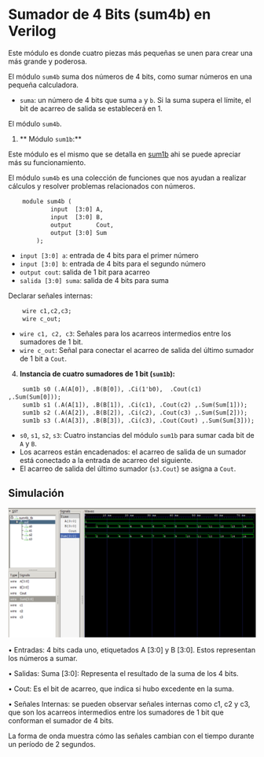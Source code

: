 # Sumador de 4 Bits (sum4b) en Verilog

Este módulo es donde cuatro piezas más pequeñas se unen para crear una más grande y poderosa.

El módulo `sum4b` suma dos números de 4 bits, como sumar números en una pequeña calculadora.

* `suma`: un número de 4 bits que suma `a` y `b`. Si la suma supera el límite, el bit de acarreo de salida se establecerá en 1.

El módulo `sum4b`.

1. ** Módulo `sum1b`:**

 Este módulo es el mismo que se detalla en [sum1b](/sum1b/readme.md) ahi se puede apreciar más su funcionamiento.
  
El módulo `sum4b` es una colección de funciones que nos ayudan a realizar cálculos y resolver problemas relacionados con números.
```
    module sum4b (
            input  [3:0] A,
            input  [3:0] B,
            output       Cout,
            output [3:0] Sum
        );
```

* `input [3:0] a`: entrada de 4 bits para el primer número
* `input [3:0] b`: entrada de 4 bits para el segundo número
* `output cout`: salida de 1 bit para acarreo
* `salida [3:0] suma`: salida de 4 bits para suma

Declarar señales internas:
```
    wire c1,c2,c3;
    wire c_out; 

```
* `wire c1, c2, c3`: Señales para los acarreos intermedios entre los sumadores de 1 bit.
* `wire c_out`: Señal para conectar el acarreo de salida del último sumador de 1 bit a `Cout`.

4. **Instancia de cuatro sumadores de 1 bit (`sum1b`):**
```
    sum1b s0 (.A(A[0]), .B(B[0]), .Ci(1'b0),  .Cout(c1) ,.Sum(Sum[0]));
    sum1b s1 (.A(A[1]), .B(B[1]), .Ci(c1), .Cout(c2) ,.Sum(Sum[1]));
    sum1b s2 (.A(A[2]), .B(B[2]), .Ci(c2), .Cout(c3) ,.Sum(Sum[2]));
    sum1b s3 (.A(A[3]), .B(B[3]), .Ci(c3), .Cout(Cout) ,.Sum(Sum[3]));
```
* `s0`, `s1`, `s2`, `s3`: Cuatro instancias del módulo `sum1b` para sumar cada bit de `A` y `B`.
* Los acarreos están encadenados: el acarreo de salida de un sumador está conectado a la entrada de acarreo del siguiente.
* El acarreo de salida del último sumador (`s3.Cout`) se asigna a `Cout`.

## Simulación

![Sim1](./sumador_tb.png)

• Entradas:
4 bits cada uno, etiquetados A [3:0] y B [3:0]. Estos representan los números a sumar.

• Salidas:
Suma [3:0]: Representa el resultado de la suma de los 4 bits.

• Cout: Es el bit de acarreo, que indica si hubo excedente en
la suma.

• Señales Internas: se pueden observar señales internas como c1, c2 y c3, que son los acarreos intermedios entre los sumadores de 1 bit que conforman el sumador de 4 bits.

La forma de onda muestra cómo las señales cambian con el tiempo durante un período de 2 segundos.

